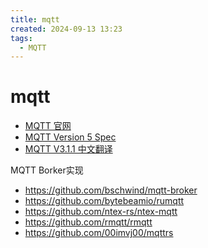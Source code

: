 ```yaml
---
title: mqtt
created: 2024-09-13 13:23
tags:
  - MQTT
---
```


<!-- markdownlint-disable MD025 -->

# mqtt

- [MQTT 官网](https://mqtt.org/)
- [MQTT Version 5 Spec](https://docs.oasis-open.org/mqtt/mqtt/v5.0/mqtt-v5.0.html)
- [MQTT V3.1.1 中文翻译](https://github.com/mcxiaoke/mqtt)

MQTT Borker实现

- <https://github.com/bschwind/mqtt-broker>
- <https://github.com/bytebeamio/rumqtt>
- <https://github.com/ntex-rs/ntex-mqtt>
- <https://github.com/rmqtt/rmqtt>
- <https://github.com/00imvj00/mqttrs>
